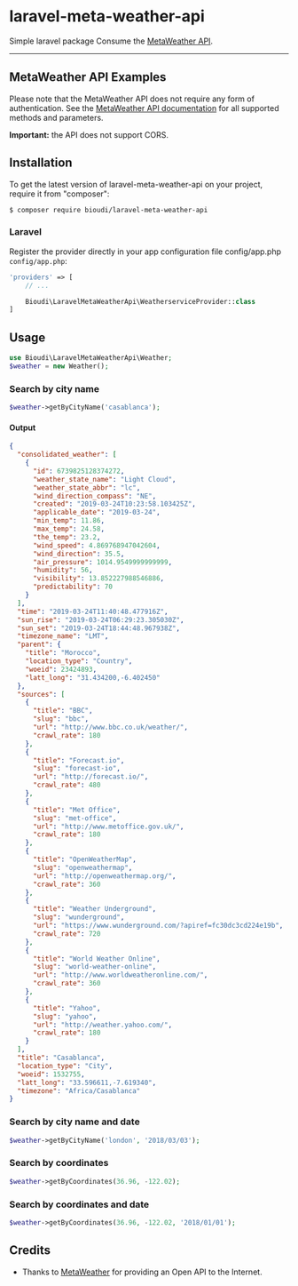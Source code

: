 # laravel-meta-weather-api
Simple laravel package Consume the [MetaWeather  API](https://www.metaweather.com/api/).

---
## MetaWeather API Examples
Please note that the MetaWeather API does not require any form of authentication. See the [MetaWeather API documentation](https://www.metaweather.com/api/) for all supported methods and parameters.

**Important:** the API does not support CORS.
## Installation

To get the latest version of laravel-meta-weather-api on your project, require it from "composer":

	$ composer require bioudi/laravel-meta-weather-api
	
### Laravel

Register the provider directly in your app configuration file config/app.php `config/app.php`:

```php
'providers' => [
	// ...

	Bioudi\LaravelMetaWeatherApi\WeatherserviceProvider::class
]
```
## Usage
```php
use Bioudi\LaravelMetaWeatherApi\Weather;
$weather = new Weather();
```
### Search by city name
```php
$weather->getByCityName('casablanca');
```
#### Output
```json
{
  "consolidated_weather": [
    {
      "id": 6739825128374272,
      "weather_state_name": "Light Cloud",
      "weather_state_abbr": "lc",
      "wind_direction_compass": "NE",
      "created": "2019-03-24T10:23:58.103425Z",
      "applicable_date": "2019-03-24",
      "min_temp": 11.86,
      "max_temp": 24.58,
      "the_temp": 23.2,
      "wind_speed": 4.869768947042604,
      "wind_direction": 35.5,
      "air_pressure": 1014.9549999999999,
      "humidity": 56,
      "visibility": 13.852227988546886,
      "predictability": 70
    }
  ],
  "time": "2019-03-24T11:40:48.477916Z",
  "sun_rise": "2019-03-24T06:29:23.305030Z",
  "sun_set": "2019-03-24T18:44:48.967938Z",
  "timezone_name": "LMT",
  "parent": {
    "title": "Morocco",
    "location_type": "Country",
    "woeid": 23424893,
    "latt_long": "31.434200,-6.402450"
  },
  "sources": [
    {
      "title": "BBC",
      "slug": "bbc",
      "url": "http://www.bbc.co.uk/weather/",
      "crawl_rate": 180
    },
    {
      "title": "Forecast.io",
      "slug": "forecast-io",
      "url": "http://forecast.io/",
      "crawl_rate": 480
    },
    {
      "title": "Met Office",
      "slug": "met-office",
      "url": "http://www.metoffice.gov.uk/",
      "crawl_rate": 180
    },
    {
      "title": "OpenWeatherMap",
      "slug": "openweathermap",
      "url": "http://openweathermap.org/",
      "crawl_rate": 360
    },
    {
      "title": "Weather Underground",
      "slug": "wunderground",
      "url": "https://www.wunderground.com/?apiref=fc30dc3cd224e19b",
      "crawl_rate": 720
    },
    {
      "title": "World Weather Online",
      "slug": "world-weather-online",
      "url": "http://www.worldweatheronline.com/",
      "crawl_rate": 360
    },
    {
      "title": "Yahoo",
      "slug": "yahoo",
      "url": "http://weather.yahoo.com/",
      "crawl_rate": 180
    }
  ],
  "title": "Casablanca",
  "location_type": "City",
  "woeid": 1532755,
  "latt_long": "33.596611,-7.619340",
  "timezone": "Africa/Casablanca"
}
```
### Search by city name and date
```php
$weather->getByCityName('london', '2018/03/03');
```
### Search by coordinates
```php
$weather->getByCoordinates(36.96, -122.02);
```
### Search by coordinates and date
```php
$weather->getByCoordinates(36.96, -122.02, '2018/01/01');
```
## Credits
- Thanks to [MetaWeather](https://www.metaweather.com/) for providing an Open API to the Internet.


